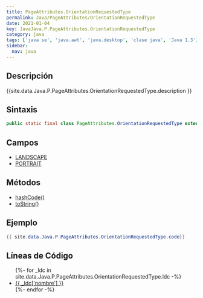```yaml
---
title: PageAttributes.OrientationRequestedType
permalink: Java/PageAttributes/OrientationRequestedType
date: 2021-01-04
key: JavaJava.P.PageAttributes.OrientationRequestedType
category: java
tags: ['java se', 'java.awt', 'java.desktop', 'clase java', 'Java 1.3']
sidebar: 
  nav: java
---
```


## Descripción
{{site.data.Java.P.PageAttributes.OrientationRequestedType.description }}

## Sintaxis
~~~java
public static final class PageAttributes.OrientationRequestedType extends Object
~~~

## Campos
* [LANDSCAPE](/Java/PageAttributes/OrientationRequestedType/LANDSCAPE)
* [PORTRAIT](/Java/PageAttributes/OrientationRequestedType/PORTRAIT)

## Métodos
* [hashCode()](/Java/PageAttributes/OrientationRequestedType/hashCode)
* [toString()](/Java/PageAttributes/OrientationRequestedType/toString)

## Ejemplo
~~~java
{{ site.data.Java.P.PageAttributes.OrientationRequestedType.code}}
~~~

## Líneas de Código
<ul>
{%- for _ldc in site.data.Java.P.PageAttributes.OrientationRequestedType.ldc -%}
   <li>
       <a href="{{_ldc['url'] }}">{{ _ldc['nombre'] }}</a>
   </li>
{%- endfor -%}
</ul>

